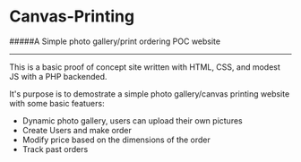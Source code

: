 Canvas-Printing
===

#####A Simple photo gallery/print ordering POC website

***

This is a basic proof of concept site written with HTML, CSS, and modest JS with a PHP backended.   

It's purpose is to demostrate a simple photo gallery/canvas printing website with some basic featuers:

- Dynamic photo gallery, users can upload their own pictures
- Create Users and make order
- Modify price based on the dimensions of the order
- Track past orders
